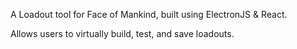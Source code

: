 A Loadout tool for Face of Mankind, built using ElectronJS & React. 

Allows users to virtually build, test, and save loadouts.